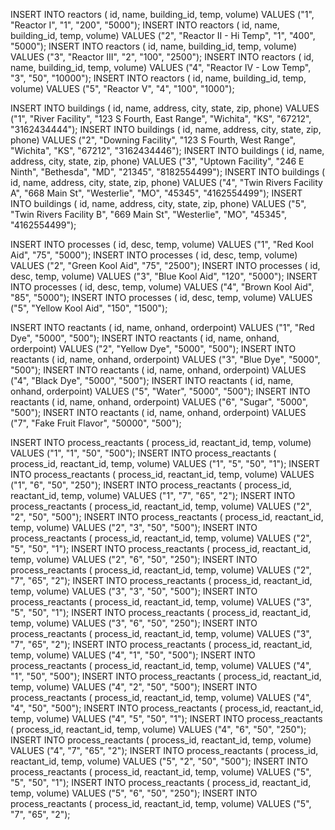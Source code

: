 ﻿INSERT INTO reactors ( id, name, building_id, temp, volume) VALUES (\"1\", \"Reactor I\", \"1\", \"200\", \"5000\");
INSERT INTO reactors ( id, name, building_id, temp, volume) VALUES (\"2\", \"Reactor II - Hi Temp\", \"1\", \"400\", \"5000\");
INSERT INTO reactors ( id, name, building_id, temp, volume) VALUES (\"3\", \"Reactor III\", \"2\", \"100\", \"2500\");
INSERT INTO reactors ( id, name, building_id, temp, volume) VALUES (\"4\", \"Reactor IV - Low Temp\", \"3\", \"50\", \"10000\");
INSERT INTO reactors ( id, name, building_id, temp, volume) VALUES (\"5\", \"Reactor V\", \"4\", \"100\", \"1000\");

INSERT INTO buildings ( id, name, address, city, state, zip, phone) VALUES (\"1\", \"River Facility\", \"123 S Fourth, East Range\", \"Wichita\", \"KS\", \"67212\", \"3162434444\");
INSERT INTO buildings ( id, name, address, city, state, zip, phone) VALUES (\"2\", \"Downing Facility\", \"123 S Fourth, West Range\", \"Wichita\", \"KS\", \"67212\", \"3162434446\");
INSERT INTO buildings ( id, name, address, city, state, zip, phone) VALUES (\"3\", \"Uptown Facility\", \"246 E Ninth\", \"Bethesda\", \"MD\", \"21345\", \"8182554499\");
INSERT INTO buildings ( id, name, address, city, state, zip, phone) VALUES (\"4\", \"Twin Rivers Facility A\", \"668 Main St\", \"Westerlie\", \"MO\", \"45345\", \"4162554499\");
INSERT INTO buildings ( id, name, address, city, state, zip, phone) VALUES (\"5\", \"Twin Rivers Facility B\", \"669 Main St\", \"Westerlie\", \"MO\", \"45345\", \"4162554499\");

INSERT INTO processes ( id, desc, temp, volume) VALUES (\"1\", \"Red Kool Aid\", \"75\", \"5000\");
INSERT INTO processes ( id, desc, temp, volume) VALUES (\"2\", \"Green Kool Aid\", \"75\", \"2500\");
INSERT INTO processes ( id, desc, temp, volume) VALUES (\"3\", \"Blue Kool Aid\", \"120\", \"5000\");
INSERT INTO processes ( id, desc, temp, volume) VALUES (\"4\", \"Brown Kool Aid\", \"85\", \"5000\");
INSERT INTO processes ( id, desc, temp, volume) VALUES (\"5\", \"Yellow Kool Aid\", \"150\", \"1500\");

INSERT INTO reactants ( id, name, onhand, orderpoint) VALUES (\"1\", \"Red Dye\", \"5000\", \"500\");
INSERT INTO reactants ( id, name, onhand, orderpoint) VALUES (\"2\", \"Yellow Dye\", \"5000\", \"500\");
INSERT INTO reactants ( id, name, onhand, orderpoint) VALUES (\"3\", \"Blue Dye\", \"5000\", \"500\");
INSERT INTO reactants ( id, name, onhand, orderpoint) VALUES (\"4\", \"Black Dye\", \"5000\", \"500\");
INSERT INTO reactants ( id, name, onhand, orderpoint) VALUES (\"5\", \"Water\", \"5000\", \"500\");
INSERT INTO reactants ( id, name, onhand, orderpoint) VALUES (\"6\", \"Sugar\", \"5000\", \"500\");
INSERT INTO reactants ( id, name, onhand, orderpoint) VALUES (\"7\", \"Fake Fruit Flavor\", \"50000\", \"500\");

INSERT INTO process_reactants ( process_id, reactant_id, temp, volume) VALUES (\"1\", \"1\", \"50\", \"500\");
INSERT INTO process_reactants ( process_id, reactant_id, temp, volume) VALUES (\"1\", \"5\", \"50\", \"1\");
INSERT INTO process_reactants ( process_id, reactant_id, temp, volume) VALUES (\"1\", \"6\", \"50\", \"250\");
INSERT INTO process_reactants ( process_id, reactant_id, temp, volume) VALUES (\"1\", \"7\", \"65\", \"2\");
INSERT INTO process_reactants ( process_id, reactant_id, temp, volume) VALUES (\"2\", \"2\", \"50\", \"500\");
INSERT INTO process_reactants ( process_id, reactant_id, temp, volume) VALUES (\"2\", \"3\", \"50\", \"500\");
INSERT INTO process_reactants ( process_id, reactant_id, temp, volume) VALUES (\"2\", \"5\", \"50\", \"1\");
INSERT INTO process_reactants ( process_id, reactant_id, temp, volume) VALUES (\"2\", \"6\", \"50\", \"250\");
INSERT INTO process_reactants ( process_id, reactant_id, temp, volume) VALUES (\"2\", \"7\", \"65\", \"2\");
INSERT INTO process_reactants ( process_id, reactant_id, temp, volume) VALUES (\"3\", \"3\", \"50\", \"500\");
INSERT INTO process_reactants ( process_id, reactant_id, temp, volume) VALUES (\"3\", \"5\", \"50\", \"1\");
INSERT INTO process_reactants ( process_id, reactant_id, temp, volume) VALUES (\"3\", \"6\", \"50\", \"250\");
INSERT INTO process_reactants ( process_id, reactant_id, temp, volume) VALUES (\"3\", \"7\", \"65\", \"2\");
INSERT INTO process_reactants ( process_id, reactant_id, temp, volume) VALUES (\"4\", \"1\", \"50\", \"500\");
INSERT INTO process_reactants ( process_id, reactant_id, temp, volume) VALUES (\"4\", \"1\", \"50\", \"500\");
INSERT INTO process_reactants ( process_id, reactant_id, temp, volume) VALUES (\"4\", \"2\", \"50\", \"500\");
INSERT INTO process_reactants ( process_id, reactant_id, temp, volume) VALUES (\"4\", \"4\", \"50\", \"500\");
INSERT INTO process_reactants ( process_id, reactant_id, temp, volume) VALUES (\"4\", \"5\", \"50\", \"1\");
INSERT INTO process_reactants ( process_id, reactant_id, temp, volume) VALUES (\"4\", \"6\", \"50\", \"250\");
INSERT INTO process_reactants ( process_id, reactant_id, temp, volume) VALUES (\"4\", \"7\", \"65\", \"2\");
INSERT INTO process_reactants ( process_id, reactant_id, temp, volume) VALUES (\"5\", \"2\", \"50\", \"500\");
INSERT INTO process_reactants ( process_id, reactant_id, temp, volume) VALUES (\"5\", \"5\", \"50\", \"1\");
INSERT INTO process_reactants ( process_id, reactant_id, temp, volume) VALUES (\"5\", \"6\", \"50\", \"250\");
INSERT INTO process_reactants ( process_id, reactant_id, temp, volume) VALUES (\"5\", \"7\", \"65\", \"2\");
